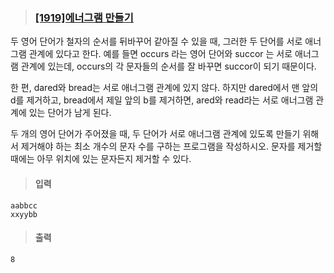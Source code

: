 > ### [[1919]에너그램 만들기](https://www.acmicpc.net/problem/1919)
두 영어 단어가 철자의 순서를 뒤바꾸어 같아질 수 있을 때, 그러한 두 단어를 서로 애너그램 관계에 있다고 한다. 예를 들면 occurs 라는 영어 단어와 succor 는 서로 애너그램 관계에 있는데, occurs의 각 문자들의 순서를 잘 바꾸면 succor이 되기 때문이다.

한 편, dared와 bread는 서로 애너그램 관계에 있지 않다. 하지만 dared에서 맨 앞의 d를 제거하고, bread에서 제일 앞의 b를 제거하면, ared와 read라는 서로 애너그램 관계에 있는 단어가 남게 된다.

두 개의 영어 단어가 주어졌을 때, 두 단어가 서로 애너그램 관계에 있도록 만들기 위해서 제거해야 하는 최소 개수의 문자 수를 구하는 프로그램을 작성하시오. 문자를 제거할 때에는 아무 위치에 있는 문자든지 제거할 수 있다.
> #### 입력
	aabbcc
	xxyybb
> #### 출력
	8